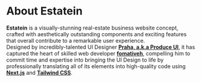 # About Estatein
**Estatein** is a visually-stunning real-estate business website concept, crafted with aesthetically outstanding components and exciting features that overall contribute to a remarkable user experience.  
Designed by incredibly-talented UI Designer [**Praha, a.k.a Produce UI**](https://www.figma.com/@produce_ui), it has captured the heart of skilled web developer [**fomativeh**](https://github.com/fomativeh), compelling him to commit time and expertise into bringing the UI Design to life by professionally translating all of its elements into high-quality code using [**Next.js**](https://nextjs.org/) and [**Tailwind CSS**](https://tailwindcss.com/).